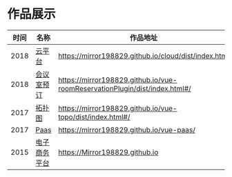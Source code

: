 # 作品展示
|时间|名称|作品地址|
|---|---|---|
|2018|<a href="https://mirror198829.github.io/cloud/dist/index.html" target="_blank">云平台</a>| https://mirror198829.github.io/cloud/dist/index.html |
|2018|<a href="https://mirror198829.github.io/vue-roomReservationPlugin/dist/index.html#/" target="_blank">会议室预订</a>| https://mirror198829.github.io/vue-roomReservationPlugin/dist/index.html#/ |
|2017|<a href="https://mirror198829.github.io/vue-topo/dist/index.html#/" target="_blank">拓扑图</a>|https://mirror198829.github.io/vue-topo/dist/index.html#/|
|2017|<a href="https://mirror198829.github.io/vue-paas/" target="_blank">Paas</a>| https://mirror198829.github.io/vue-paas/ |
|2015|<a href="https://Mirror198829.github.io" target="_blank">电子商务平台</a>|https://Mirror198829.github.io|
